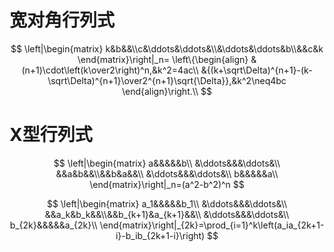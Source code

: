 # 宽对角行列式

$$
\left|\begin{matrix}
k&b&&\\c&\ddots&\ddots&\\&\ddots&\ddots&b\\&&c&k
\end{matrix}\right|_n=
\left\{\begin{align}
&(n+1)\cdot\left(k\over2\right)^n,&k^2=4ac\\
&{(k+\sqrt\Delta)^{n+1}-(k-\sqrt\Delta)^{n+1}\over2^{n+1}\sqrt{\Delta}},&k^2\neq4bc
\end{align}\right.\\
$$


# X型行列式

$$
\left|\begin{matrix}
a&&&&&b\\
&\ddots&&&\ddots&\\
&&a&b&&\\&&b&a&&\\
&\ddots&&&\ddots&\\
b&&&&&a\\
\end{matrix}\right|_n=(a^2-b^2)^n
$$

$$
\left|\begin{matrix}
a_1&&&&&b_1\\
&\ddots&&&\ddots&\\
&&a_k&b_k&&\\&&b_{k+1}&a_{k+1}&&\\
&\ddots&&&\ddots&\\
b_{2k}&&&&&a_{2k}\\
\end{matrix}\right|_{2k}=\prod_{i=1}^k\left(a_ia_{2k+1-i}-b_ib_{2k+1-i}\right)
$$